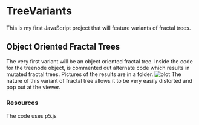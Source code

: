 # TreeVariants
This is my first JavaScript project that will feature variants of fractal trees.
## Object Oriented Fractal Trees
The very first variant will be an object oriented fractal tree. Inside the code for the treenode object, is commented out alternate code which results in mutated fractal trees. Pictures of the results are in a folder. 
![plot](https://github.com/Tanzebruh/TreeVariants/blob/main/Object%20Oriented%20Tree/Mutated%20Tree%20Pictures/SolarPanels.png)
The nature of this variant of fractal tree allows it to be very easily distorted and pop out at the viewer.



### Resources
The code uses p5.js
